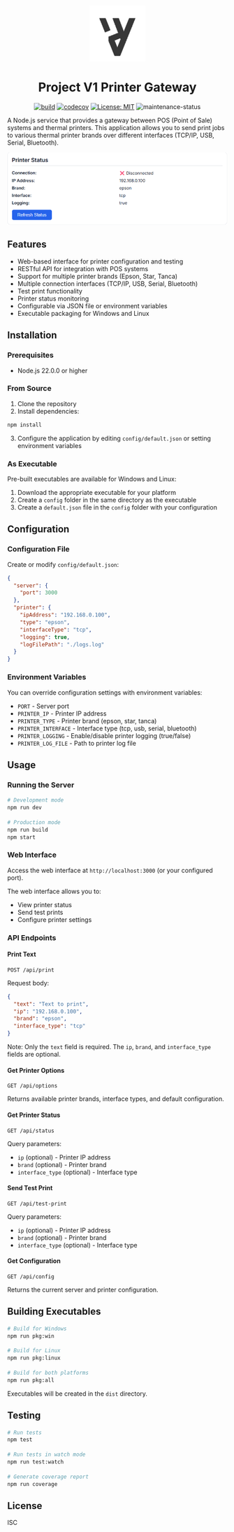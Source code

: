 <p align="center">
    <a href="https://github.com/Reterics/project_v1">
        <img src="./public/logo.png" alt="Project V1">
    </a>
</p>
<h1 align="center">Project V1 Printer Gateway</h1>

<div align="center">

[![build](https://github.com/Reterics/pv1_printer_gateway/actions/workflows/npm-build-test.yml/badge.svg)](https://github.com/Reterics/pv1_printer_gateway/actions/workflows/npm-build-test.yml) [![codecov](https://codecov.io/github/Reterics/pv1_printer_gateway/graph/badge.svg?token=MZLXTLPJSN)](https://codecov.io/github/Reterics/pv1_printer_gateway) [![License: MIT](https://img.shields.io/badge/License-MIT-yellow.svg)](https://opensource.org/licenses/MIT) ![maintenance-status](https://img.shields.io/badge/maintenance-actively--developed-brightgreen.svg)

</div>
A Node.js service that provides a gateway between POS (Point of Sale) systems and thermal printers. This application allows you to send print jobs to various thermal printer brands over different interfaces (TCP/IP, USB, Serial, Bluetooth).

![img.png](public/img.png)
## Features

- Web-based interface for printer configuration and testing
- RESTful API for integration with POS systems
- Support for multiple printer brands (Epson, Star, Tanca)
- Multiple connection interfaces (TCP/IP, USB, Serial, Bluetooth)
- Test print functionality
- Printer status monitoring
- Configurable via JSON file or environment variables
- Executable packaging for Windows and Linux

## Installation

### Prerequisites

- Node.js 22.0.0 or higher

### From Source

1. Clone the repository
2. Install dependencies:

```bash
npm install
```

3. Configure the application by editing `config/default.json` or setting environment variables

### As Executable

Pre-built executables are available for Windows and Linux:

1. Download the appropriate executable for your platform
2. Create a `config` folder in the same directory as the executable
3. Create a `default.json` file in the `config` folder with your configuration

## Configuration

### Configuration File

Create or modify `config/default.json`:

```json
{
  "server": {
    "port": 3000
  },
  "printer": {
    "ipAddress": "192.168.0.100",
    "type": "epson",
    "interfaceType": "tcp",
    "logging": true,
    "logFilePath": "./logs.log"
  }
}
```

### Environment Variables

You can override configuration settings with environment variables:

- `PORT` - Server port
- `PRINTER_IP` - Printer IP address
- `PRINTER_TYPE` - Printer brand (epson, star, tanca)
- `PRINTER_INTERFACE` - Interface type (tcp, usb, serial, bluetooth)
- `PRINTER_LOGGING` - Enable/disable printer logging (true/false)
- `PRINTER_LOG_FILE` - Path to printer log file

## Usage

### Running the Server

```bash
# Development mode
npm run dev

# Production mode
npm run build
npm start
```

### Web Interface

Access the web interface at `http://localhost:3000` (or your configured port).

The web interface allows you to:
- View printer status
- Send test prints
- Configure printer settings

### API Endpoints

#### Print Text

```
POST /api/print
```

Request body:
```json
{
  "text": "Text to print",
  "ip": "192.168.0.100",
  "brand": "epson",
  "interface_type": "tcp"
}
```

Note: Only the `text` field is required. The `ip`, `brand`, and `interface_type` fields are optional.

#### Get Printer Options

```
GET /api/options
```

Returns available printer brands, interface types, and default configuration.

#### Get Printer Status

```
GET /api/status
```

Query parameters:
- `ip` (optional) - Printer IP address
- `brand` (optional) - Printer brand
- `interface_type` (optional) - Interface type

#### Send Test Print

```
GET /api/test-print
```

Query parameters:
- `ip` (optional) - Printer IP address
- `brand` (optional) - Printer brand
- `interface_type` (optional) - Interface type

#### Get Configuration

```
GET /api/config
```

Returns the current server and printer configuration.

## Building Executables

```bash
# Build for Windows
npm run pkg:win

# Build for Linux
npm run pkg:linux

# Build for both platforms
npm run pkg:all
```

Executables will be created in the `dist` directory.

## Testing

```bash
# Run tests
npm test

# Run tests in watch mode
npm run test:watch

# Generate coverage report
npm run coverage
```

## License

ISC
